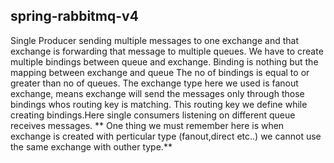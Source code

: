 ## spring-rabbitmq-v4 ##

Single Producer sending multiple messages to one exchange and that exchange is forwarding that message to multiple queues. We have to create multiple bindings between queue and exchange. Binding is nothing but the mapping between exchange and queue The no of bindings is equal to or greater than no of queues. The exchange type here we used is fanout exchange, means exchange will send the messages only through those bindings whos routing key is matching. This routing key we define while creating bindings.Here single consumers listening on different queue receives messages. ** One thing we must remember here is when exchange is created with perticular type (fanout,direct etc..) we cannot use the same exchange with outher type.**